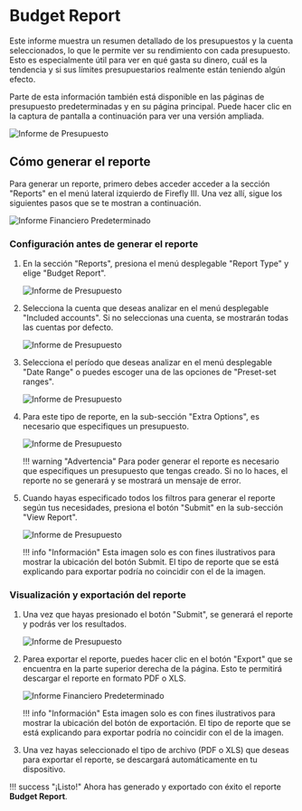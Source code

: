 # Budget Report

Este informe muestra un resumen detallado de los presupuestos y la cuenta seleccionados, lo que le permite ver su rendimiento con cada presupuesto. Esto es especialmente útil para ver en qué gasta su dinero, cuál es la tendencia y si sus límites presupuestarios realmente están teniendo algún efecto.

Parte de esta información también está disponible en las páginas de presupuesto predeterminadas y en su página principal. Puede hacer clic en la captura de pantalla a continuación para ver una versión ampliada.

![Informe de Presupuesto](../../img/budget_report.png)


## Cómo generar el reporte

Para generar un reporte, primero debes acceder acceder a la sección "Reports" en el menú lateral izquierdo de Firefly III. Una vez allí, sigue los siguientes pasos que se te mostran a continuación.

![Informe Financiero Predeterminado](../../img/home.png)

### Configuración antes de generar el reporte

1. En la sección "Reports", presiona el menú desplegable "Report Type" y elige "Budget Report".

    ![Informe de Presupuesto](../../img/budget_select.png)

2. Selecciona la cuenta que deseas analizar en el menú desplegable "Included accounts". Si no seleccionas una cuenta, se mostrarán todas las cuentas por defecto.

    ![Informe de Presupuesto](../../img/select_account.png)

3. Selecciona el período que deseas analizar en el menú desplegable "Date Range" o puedes escoger una de las opciones de "Preset-set ranges".

    ![Informe de Presupuesto](../../img/select_date.png)

4. Para este tipo de reporte, en la sub-sección "Extra Options", es necesario que especifiques un presupuesto.

    ![Informe de Presupuesto](../../img/select_budget.png)

    !!! warning "Advertencia"
        Para poder generar el reporte es necesario que especifiques un presupuesto que tengas creado. Si no lo haces, el reporte no se generará y se mostrará un mensaje de error.

4. Cuando hayas especificado todos los filtros para generar el reporte según tus necesidades, presiona el botón "Submit" en la sub-sección "View Report".

    ![Informe de Presupuesto](../../img/submit_default.png)

    !!! info "Información"
        Esta imagen solo es con fines ilustrativos para mostrar la ubicación del botón Submit. El tipo de reporte que se está explicando para exportar podría no coincidir con el de la imagen.

### Visualización y exportación del reporte

1. Una vez que hayas presionado el botón "Submit", se generará el reporte y podrás ver los resultados.

    ![Informe de Presupuesto](../../img/budget_generate.png)

2. Parea exportar el reporte, puedes hacer clic en el botón "Export" que se encuentra en la parte superior derecha de la página. Esto te permitirá descargar el reporte en formato PDF o XLS.

    ![Informe Financiero Predeterminado](../../img/select_type_default.png)

    !!! info "Información"
        Esta imagen solo es con fines ilustrativos para mostrar la ubicación del botón de exportación. El tipo de reporte que se está explicando para exportar podría no coincidir con el de la imagen.

4. Una vez hayas seleccionado el tipo de archivo (PDF o XLS) que deseas para exportar el reporte, se descargará automáticamente en tu dispositivo.

!!! success "¡Listo!"
    Ahora has generado y exportado con éxito el reporte **Budget Report**.